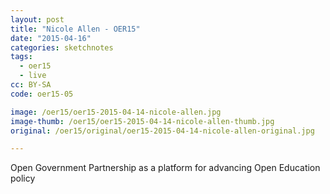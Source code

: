 ```yaml
---
layout: post
title: "Nicole Allen - OER15"
date: "2015-04-16"
categories: sketchnotes
tags:
  - oer15
  - live
cc: BY-SA
code: oer15-05

image: /oer15/oer15-2015-04-14-nicole-allen.jpg
image-thumb: /oer15/oer15-2015-04-14-nicole-allen-thumb.jpg
original: /oer15/original/oer15-2015-04-14-nicole-allen-original.jpg

---
```

Open Government Partnership as a platform for advancing Open Education policy
